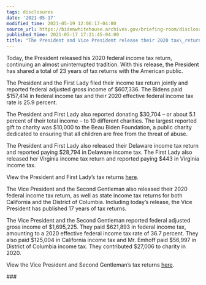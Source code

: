 ```yaml
---
tags: disclosures
date: '2021-05-17'
modified_time: 2021-05-19 12:06:17-04:00
source_url: https://bidenwhitehouse.archives.gov/briefing-room/disclosures/2021/05/17/the-president-and-vice-president-release-their-2020-tax-returns/
published_time: 2021-05-17 17:21:45-04:00
title: "The President and Vice President release their 2020 tax\_returns"
---
```

 
Today, the President released his 2020 federal income tax return,
continuing an almost uninterrupted tradition. With this release, the
President has shared a total of 23 years of tax returns with the
American public. 

The President and the First Lady filed their income tax return jointly
and reported federal adjusted gross income of $607,336. The Bidens paid
$157,414 in federal income tax and their 2020 effective federal income
tax rate is 25.9 percent.

The President and First Lady also reported donating $30,704 – or about
5.1 percent of their total income – to 10 different charities. The
largest reported gift to charity was $10,000 to the Beau Biden
Foundation, a public charity dedicated to ensuring that all children are
free from the threat of abuse.

The President and First Lady also released their Delaware income tax
return and reported paying $28,794 in Delaware income tax. The First
Lady also released her Virginia income tax return and reported paying
$443 in Virginia income tax.

View the President and First Lady’s tax returns
[here](https://bidenwhitehouse.archives.gov/wp-content/uploads/2021/05/2021.05.17-POTUS-Redacted-2020-Federal-and-State-Returns.pdf).

The Vice President and the Second Gentleman also released their 2020
federal income tax return, as well as state income tax returns for both
California and the District of Columbia. Including today’s release, the
Vice President has published 17 years of tax returns. 

The Vice President and the Second Gentleman reported federal adjusted
gross income of $1,695,225. They paid $621,893 in federal income tax,
amounting to a 2020 effective federal income tax rate of 36.7 percent.
They also paid $125,004 in California income tax and Mr. Emhoff paid
$56,997 in District of Columbia income tax. They contributed $27,006 to
charity in 2020.

View the Vice President and Second Gentleman’s tax returns
[here](https://bidenwhitehouse.archives.gov/wp-content/uploads/2021/05/2021.05.17-VPOTUS-Redacted-2020-Federal-and-State-Returns.pdf).

\###
